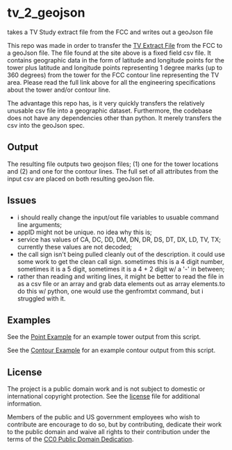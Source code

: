tv_2_geojson
============

takes a TV Study extract file from the FCC and writes out a geoJson file


This repo was made in order to transfer the [TV Extract File](http://www.fcc.gov/encyclopedia/tv-service-contour-data-points) from the FCC to a geoJson file.  The file found at the site above is a fixed field csv file.  It contains geographic data in the form of latitude and longitude points for the tower plus latitude and longitude points representing 1 degree marks (up to 360 degrees) from the tower for the FCC contour line representing the TV area.  Please read the full link above for all the engineering specifications about the tower and/or contour line.  

The advantage this repo has, is it very quickly transfers the relatively unusable csv file into a geographic dataset.  Furthermore, the codebase does not have any dependencies other than python.  It merely transfers the csv into the geoJson spec.  

Output
------
The resulting file outputs two geojson files; (1) one for the tower locations and (2) and one for the contour lines.  The full set of all attributes from the input csv are placed on both resulting geoJson file.

Issues
-----
- i should really change the input/out file variables to usuable command line arguments;
- appID might not be unique.  no idea why this is;
- service has values of CA, DC, DD, DM, DN, DR, DS, DT, DX, LD, TV, TX; currently these values are not decoded;
- the call sign isn't being pulled cleanly out of the description.  it could use some work to get the clean call sign.  sometimes this is a 4 digit number, sometimes it is a 5 digit, sometimes it is a 4 + 2 digit w/ a '-' in between;
- rather than reading and writing lines, it might be better to read the file in as a csv file or an array and grab data elements out as array elements.to do this w/ python, one would use the genfromtxt command, but i struggled with it.  

Examples
--------
See the [Point Example](https://github.com/feomike/tv_2_geojson/blob/master/examples/tv_point_dt.geojson) for an example tower output from this script.

See the [Contour Example](https://github.com/feomike/tv_2_geojson/blob/master/examples/tv_contour_dc.geojson) for an example contour output from this script.

License
-------
The project is a public domain work and is not subject to domestic or international copyright protection. See the [license](https://github.com/feomike/tv_2_geojson/blob/master/license.md) file for additional information.

Members of the public and US government employees who wish to contribute are encourage to do so, but by contributing, dedicate their work to the public domain and waive all rights to their contribution under the terms of the [CC0 Public Domain Dedication](http://creativecommons.org/publicdomain/zero/1.0/).
